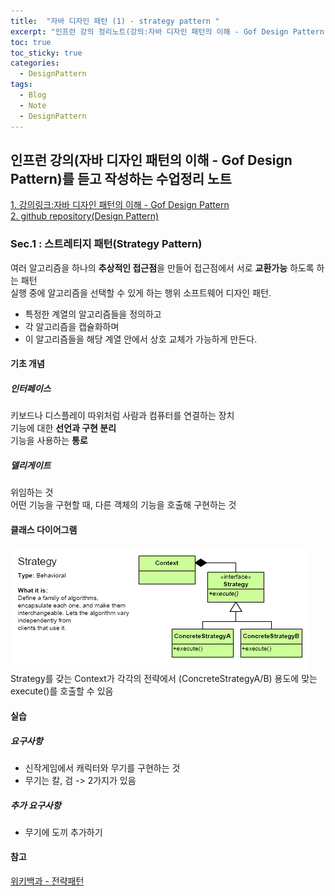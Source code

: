 ```yaml
---
title:  "자바 디자인 패턴 (1) - strategy pattern "
excerpt: "인프런 강의 정리노트(강의:자바 디자인 패턴의 이해 - Gof Design Pattern)"
toc: true
toc_sticky: true
categories:
  - DesignPattern
tags:
  - Blog
  - Note
  - DesignPattern
---
```

## 인프런 강의(자바 디자인 패턴의 이해 - Gof Design Pattern)를 듣고 작성하는 수업정리 노트  
[1. 강의링크:자바 디자인 패턴의 이해 - Gof Design Pattern](https://www.inflearn.com/course/%EC%9E%90%EB%B0%94-%EB%94%94%EC%9E%90%EC%9D%B8-%ED%8C%A8%ED%84%B4)  
[2. github repository(Design Pattern)](https://github.com/hongjuzzang/DesignPattern)  


### Sec.1 : 스트레티지 패턴(Strategy Pattern)  
여러 알고리즘을 하나의 **추상적인 접근점**을 만들어 접근점에서 서로 **교환가능** 하도록 하는 패턴  
실행 중에 알고리즘을 선택할 수 있게 하는 행위 소프트웨어 디자인 패턴.  
+ 특정한 계열의 알고리즘들을 정의하고  
+ 각 알고리즘을 캡슐화하며  
+ 이 알고리즘들을 해당 계열 안에서 상호 교체가 가능하게 만든다.  


#### 기초 개념  
##### 인터페이스  
   키보드나 디스플레이 따위처럼 사람과 컴퓨터를 연결하는 장치  
   기능에 대한 **선언과 구현 분리**  
   기능을 사용하는 **통로**  
##### 델리게이트  
   위임하는 것  
   어떤 기능을 구현할 때, 다른 객체의 기능을 호출해 구현하는 것  

#### 클래스 다이어그램  
![img](/assets/images/post/200715-stpt.png)  
Strategy를 갖는 Context가 각각의 전략에서 (ConcreteStrategyA/B) 용도에 맞는 execute()를 호출할 수 있음  


#### 실습  
##### 요구사항  
* 신작게임에서 캐릭터와 무기를 구현하는 것  
* 무기는 칼, 검 -> 2가지가 있음  

##### 추가 요구사항  
* 무기에 도끼 추가하기  


#### 참고  
[위키백과 - 전략패턴](https://ko.wikipedia.org/wiki/%EC%A0%84%EB%9E%B5_%ED%8C%A8%ED%84%B4)  
